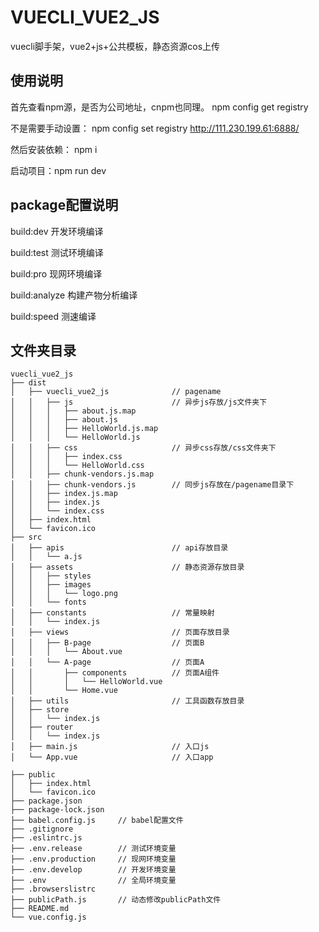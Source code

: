 # VUECLI_VUE2_JS

vuecli脚手架，vue2+js+公共模板，静态资源cos上传

## 使用说明

首先查看npm源，是否为公司地址，cnpm也同理。 npm config get registry

不是需要手动设置： npm config set registry http://111.230.199.61:6888/

然后安装依赖： npm i

启动项目：npm run dev

## package配置说明

build:dev  开发环境编译

build:test 测试环境编译

build:pro  现网环境编译

build:analyze  构建产物分析编译

build:speed 测速编译

## 文件夹目录

```
vuecli_vue2_js
├── dist
│   ├── vuecli_vue2_js              // pagename
│   │   ├── js                      // 异步js存放/js文件夹下
│   │   │   ├── about.js.map
│   │   │   ├── about.js
│   │   │   ├── HelloWorld.js.map
│   │   │   └── HelloWorld.js
│   │   ├── css                     // 异步css存放/css文件夹下
│   │   │   ├── index.css
│   │   │   └── HelloWorld.css
│   │   ├── chunk-vendors.js.map    
│   │   ├── chunk-vendors.js        // 同步js存放在/pagename目录下
│   │   ├── index.js.map
│   │   ├── index.js
│   │   └── index.css
│   ├── index.html
│   └── favicon.ico
├── src
│   ├── apis                        // api存放目录
│   │   └── a.js
│   ├── assets                      // 静态资源存放目录
│   │   ├── styles
│   │   ├── images
│   │   │   └── logo.png
│   │   └── fonts
│   ├── constants                   // 常量映射
│   │   └── index.js
│   ├── views                       // 页面存放目录
│   │   ├── B-page                  // 页面B
│   │   │   └── About.vue
│   │   └── A-page                  // 页面A
│   │       ├── components          // 页面A组件
│   │       │   └── HelloWorld.vue
│   │       └── Home.vue
│   ├── utils                       // 工具函数存放目录
│   ├── store
│   │   └── index.js
│   ├── router
│   │   └── index.js
│   ├── main.js                     // 入口js
│   └── App.vue                     // 入口app

├── public
│   ├── index.html
│   └── favicon.ico
├── package.json
├── package-lock.json
├── babel.config.js     // babel配置文件
├── .gitignore
├── .eslintrc.js
├── .env.release        // 测试环境变量
├── .env.production     // 现网环境变量
├── .env.develop        // 开发环境变量
├── .env                // 全局环境变量
├── .browserslistrc
├── publicPath.js       // 动态修改publicPath文件
├── README.md
└── vue.config.js
